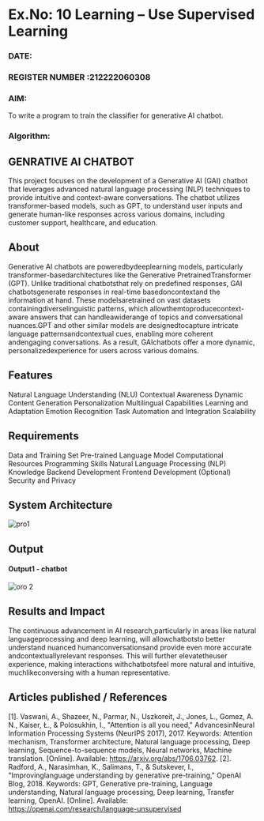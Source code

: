# Ex.No: 10 Learning – Use Supervised Learning  
### DATE:                                                                            
### REGISTER NUMBER :212222060308
### AIM: 
To write a program to train the classifier for generative AI chatbot.
###  Algorithm:
## GENRATIVE AI CHATBOT
This project focuses on the development of a Generative AI (GAI) chatbot that leverages advanced natural language processing (NLP) techniques to provide intuitive and context-aware conversations. The chatbot utilizes transformer-based models, such as GPT, to understand user inputs and generate human-like responses across various domains, including customer support, healthcare, and education.
 
## About
Generative AI chatbots are poweredbydeeplearning models, particularly transformer-basedarchitectures like the Generative PretrainedTransformer (GPT). Unlike traditional chatbotsthat rely on predefined responses, GAI chatbotsgenerate responses in real-time basedoncontextand the information at hand. These modelsaretrained on vast datasets containingdiverselinguistic patterns, which allowthemtoproducecontext-aware answers that can handleawiderange of topics and conversational nuances.GPT and other similar models are designedtocapture intricate language patternsandcontextual cues, enabling more coherent andengaging conversations. As a result, GAIchatbots offer a more dynamic, personalizedexperience for users across various domains.

## Features
Natural Language Understanding (NLU)
Contextual Awareness
Dynamic Content Generation
Personalization
Multilingual Capabilities
Learning and Adaptation
Emotion Recognition
Task Automation and Integration
Scalability

## Requirements
Data and Training Set
Pre-trained Language Model
Computational Resources
Programming Skills
Natural Language Processing (NLP) Knowledge
Backend Development
Frontend Development (Optional)
Security and Privacy

## System Architecture
![pro1](https://github.com/user-attachments/assets/7c608ac3-4142-48cc-866a-b495c4121ab5)

## Output

<!--Embed the Output picture at respective places as shown below as shown below-->
#### Output1 - chatbot

![oro 2](https://github.com/user-attachments/assets/138a5fe3-d255-4134-bb47-e9082ce3c3dc)



## Results and Impact
The continuous advancement in AI research,particularly in areas like natural languageprocessing and deep learning, will allowchatbotsto better understand nuanced humanconversationsand provide even more accurate andcontextuallyrelevant responses. This will further elevatetheuser experience, making interactions withchatbotsfeel more natural and intuitive, muchlikeconversing with a human representative.

## Articles published / References
[1]. Vaswani, A., Shazeer, N., Parmar, N., Uszkoreit, J., Jones, L., Gomez, A. N., Kaiser, Ł., & Polosukhin, I., "Attention is all you need," AdvancesinNeural Information Processing Systems (NeurIPS 2017), 2017. Keywords: Attention mechanism, Transformer architecture, Natural
language processing, Deep learning, Sequence-to-sequence models, Neural networks, Machine translation. [Online]. Available: https://arxiv.org/abs/1706.03762. [2]. Radford, A., Narasimhan, K., Salimans, T., & Sutskever, I., "Improvinglanguage understanding by generative pre-training," OpenAI Blog, 2018. Keywords: GPT, Generative pre-training, Language understanding, Natural
language processing, Deep learning, Transfer learning, OpenAI. [Online]. Available: https://openai.com/research/language-unsupervised



